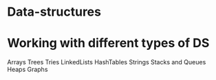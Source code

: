 # Data-structures
Working with different types of DS
==================================
Arrays
Trees
Tries
LinkedLists
HashTables
Strings
Stacks and Queues
Heaps
Graphs
